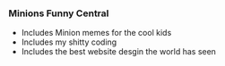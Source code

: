 ### Minions Funny Central

- Includes Minion memes for the cool kids
- Includes my shitty coding
- Includes the best website desgin the world has seen
